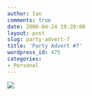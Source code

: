 ```yaml
---
author: Ian
comments: true
date: 2006-04-24 19:20:00
layout: post
slug: party-advert-7
title: 'Party Advert #7'
wordpress_id: 475
categories:
- Personal
---
```


<a href="http://www.marmablue.co.uk/fileserve/birthday-invite.pdf"><img src="http://www.marmablue.co.uk/images/random/bday-ad-yuri.jpg" border=0></a>
